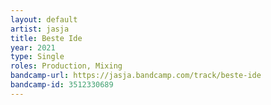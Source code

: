 ```yaml
---
layout: default
artist: jasja
title: Beste Ide
year: 2021
type: Single
roles: Production, Mixing
bandcamp-url: https://jasja.bandcamp.com/track/beste-ide
bandcamp-id: 3512330689
---
```

